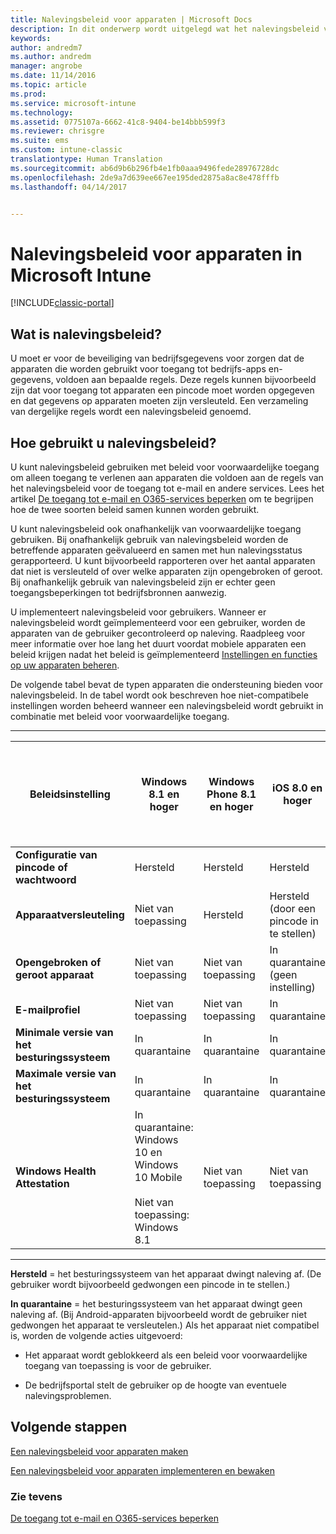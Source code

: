 ```yaml
---
title: Nalevingsbeleid voor apparaten | Microsoft Docs
description: In dit onderwerp wordt uitgelegd wat het nalevingsbeleid voor apparaten is en hoe dit beleid werkt.
keywords: 
author: andredm7
ms.author: andredm
manager: angrobe
ms.date: 11/14/2016
ms.topic: article
ms.prod: 
ms.service: microsoft-intune
ms.technology: 
ms.assetid: 0775107a-6662-41c8-9404-be14bbb599f3
ms.reviewer: chrisgre
ms.suite: ems
ms.custom: intune-classic
translationtype: Human Translation
ms.sourcegitcommit: ab6d9b6b296fb4e1fb0aaa9496fede28976728dc
ms.openlocfilehash: 2de9a7d639ee667ee195ded2875a8ac8e478fffb
ms.lasthandoff: 04/14/2017


---
```


# <a name="device-compliance-policies-in-microsoft-intune"></a>Nalevingsbeleid voor apparaten in Microsoft Intune

[!INCLUDE[classic-portal](../includes/classic-portal.md)]

## <a name="what-is-a-compliance-policy"></a>Wat is nalevingsbeleid?
U moet er voor de beveiliging van bedrijfsgegevens voor zorgen dat de apparaten die worden gebruikt voor toegang tot bedrijfs-apps en- gegevens, voldoen aan bepaalde regels. Deze regels kunnen bijvoorbeeld zijn dat voor toegang tot apparaten een pincode moet worden opgegeven en dat gegevens op apparaten moeten zijn versleuteld. Een verzameling van dergelijke regels wordt een nalevingsbeleid genoemd.

## <a name="how-should-i-use-compliance-policies"></a>Hoe gebruikt u nalevingsbeleid?
U kunt nalevingsbeleid gebruiken met beleid voor voorwaardelijke toegang om alleen toegang te verlenen aan apparaten die voldoen aan de regels van het nalevingsbeleid voor de toegang tot e-mail en andere services. Lees het artikel [De toegang tot e-mail en O365-services beperken](restrict-access-to-email-and-o365-services-with-microsoft-intune.md) om te begrijpen hoe de twee soorten beleid samen kunnen worden gebruikt.

U kunt nalevingsbeleid ook onafhankelijk van voorwaardelijke toegang gebruiken. Bij onafhankelijk gebruik van nalevingsbeleid worden de betreffende apparaten geëvalueerd en samen met hun nalevingsstatus gerapporteerd. U kunt bijvoorbeeld rapporteren over het aantal apparaten dat niet is versleuteld of over welke apparaten zijn opengebroken of geroot. Bij onafhankelijk gebruik van nalevingsbeleid zijn er echter geen toegangsbeperkingen tot bedrijfsbronnen aanwezig.

U implementeert nalevingsbeleid voor gebruikers. Wanneer er nalevingsbeleid wordt geïmplementeerd voor een gebruiker, worden de apparaten van de gebruiker gecontroleerd op naleving.
Raadpleeg voor meer informatie over hoe lang het duurt voordat mobiele apparaten een beleid krijgen nadat het beleid is geïmplementeerd [Instellingen en functies op uw apparaten beheren](https://docs.microsoft.com/intune/deploy-use/manage-settings-and-features-on-your-devices-with-microsoft-intune-policies#frequently-asked-questions-about-intune-policies).

De volgende tabel bevat de typen apparaten die ondersteuning bieden voor nalevingsbeleid. In de tabel wordt ook beschreven hoe niet-compatibele instellingen worden beheerd wanneer een nalevingsbeleid wordt gebruikt in combinatie met beleid voor voorwaardelijke toegang.

-----------------------------

|Beleidsinstelling| Windows 8.1 en hoger| Windows Phone 8.1 en hoger| iOS 8.0 en hoger|Android 4.0 en hoger<br/>Samsung Knox Standard 4.0 en hoger|
|-----|----|----|----|----|
|**Configuratie van pincode of wachtwoord** |Hersteld|Hersteld|Hersteld|In quarantaine|
|**Apparaatversleuteling**|Niet van toepassing|Hersteld|Hersteld (door een pincode in te stellen)|In quarantaine|
|**Opengebroken of geroot apparaat**|Niet van toepassing|Niet van toepassing|In quarantaine (geen instelling)|In quarantaine (geen instelling)|
|**E-mailprofiel**|Niet van toepassing|Niet van toepassing|In quarantaine|Niet van toepassing|
|**Minimale versie van het besturingssysteem**|In quarantaine|In quarantaine|In quarantaine|In quarantaine|
|**Maximale versie van het besturingssysteem**|In quarantaine|In quarantaine|In quarantaine|In quarantaine|
|**Windows Health Attestation**|In quarantaine: Windows 10 en Windows 10 Mobile<br /><br />Niet van toepassing: Windows 8.1|Niet van toepassing|Niet van toepassing|Niet van toepassing|

------------------------------

**Hersteld** = het besturingssysteem van het apparaat dwingt naleving af. (De gebruiker wordt bijvoorbeeld gedwongen een pincode in te stellen.)

**In quarantaine** = het besturingssysteem van het apparaat dwingt geen naleving af. (Bij Android-apparaten bijvoorbeeld wordt de gebruiker niet gedwongen het apparaat te versleutelen.) Als het apparaat niet compatibel is, worden de volgende acties uitgevoerd:

-   Het apparaat wordt geblokkeerd als een beleid voor voorwaardelijke toegang van toepassing is voor de gebruiker.

-   De bedrijfsportal stelt de gebruiker op de hoogte van eventuele nalevingsproblemen.

## <a name="next-steps"></a>Volgende stappen
[Een nalevingsbeleid voor apparaten maken](create-a-device-compliance-policy-in-microsoft-intune.md)

[Een nalevingsbeleid voor apparaten implementeren en bewaken](deploy-and-monitor-a-device-compliance-policy-in-microsoft-intune.md)

### <a name="see-also"></a>Zie tevens
[De toegang tot e-mail en O365-services beperken](restrict-access-to-email-and-o365-services-with-microsoft-intune.md)

